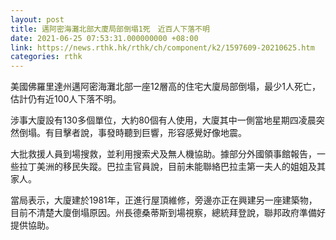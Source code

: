 ```yaml
---
layout: post
title: 邁阿密海灘北部大廈局部倒塌1死　近百人下落不明
date: 2021-06-25 07:53:31.000000000 +08:00
link: https://news.rthk.hk/rthk/ch/component/k2/1597609-20210625.htm
categories: rthk
---
```


美國佛羅里達州邁阿密海灘北部一座12層高的住宅大廈局部倒塌，最少1人死亡，估計仍有近100人下落不明。

涉事大廈設有130多個單位，大約80個有人使用，大廈其中一側當地星期四凌晨突然倒塌。有目擊者說，事發時聽到巨響，形容感覺好像地震。

大批救援人員到場搜救，並利用搜索犬及無人機協助。據部分外國領事館報告，一些拉丁美洲的移民失蹤。巴拉圭官員說，目前未能聯絡巴拉圭第一夫人的姐姐及其家人。

當局表示，大廈建於1981年，正進行屋頂維修，旁邊亦正在興建另一座建築物，目前不清楚大廈倒塌原因。州長德桑蒂斯到場視察，總統拜登說，聯邦政府準備好提供協助。
